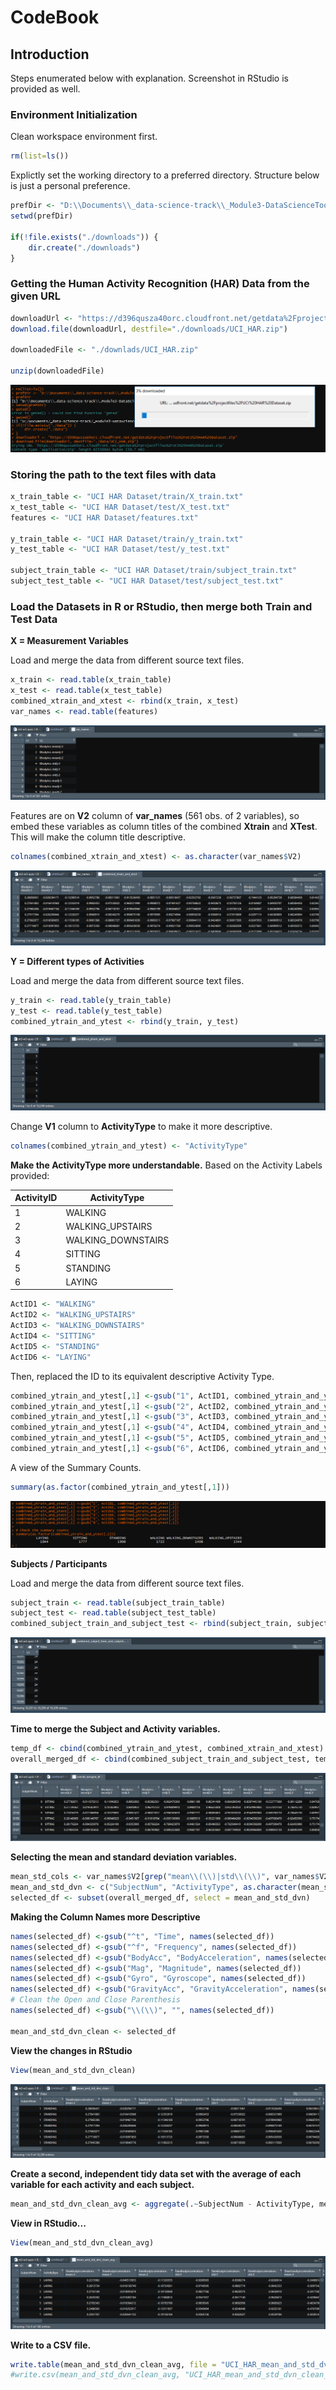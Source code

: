 # CodeBook
## Introduction
Steps enumerated below with explanation. Screenshot in RStudio is provided as well.

### Environment Initialization
Clean workspace environment first.
```R
rm(list=ls())
```

Explictly set the working directory to a preferred directory. Structure below is just a personal preference.
```R
prefDir <- "D:\\Documents\\_data-science-track\\_Module3-DataScienceToolbox\\Week4\\peer-graded-assignment"
setwd(prefDir)

if(!file.exists("./downloads")) {
	dir.create("./downloads")
}
```

### Getting the Human Activity Recognition (HAR) Data from the given URL
```R
downloadUrl <- "https://d396qusza40orc.cloudfront.net/getdata%2Fprojectfiles%2FUCI%20HAR%20Dataset.zip"
download.file(downloadUrl, destfile="./downloads/UCI_HAR.zip")

downloadedFile <- "./downlads/UCI_HAR.zip"

unzip(downloadedFile)
```
![Downloading Zipfile in RStudio](https://github.com/coolnumber9/datasciencecoursera/blob/master/Getting_and_Cleaning_Data/images/Week4-downloadZipFile.png)

### Storing the path to the text files with data
```R
x_train_table <- "UCI HAR Dataset/train/X_train.txt"
x_test_table <- "UCI HAR Dataset/test/X_test.txt"
features <- "UCI HAR Dataset/features.txt"

y_train_table <- "UCI HAR Dataset/train/y_train.txt"
y_test_table <- "UCI HAR Dataset/test/y_test.txt"

subject_train_table <- "UCI HAR Dataset/train/subject_train.txt"
subject_test_table <- "UCI HAR Dataset/test/subject_test.txt"
```

### Load the Datasets in R or RStudio, then merge both Train and Test Data
**X = Measurement Variables**

Load and merge the data from different source text files.
```R
x_train <- read.table(x_train_table)
x_test <- read.table(x_test_table)
combined_xtrain_and_xtest <- rbind(x_train, x_test)
var_names <- read.table(features)
```
![Var Names](https://github.com/coolnumber9/datasciencecoursera/blob/master/Getting_and_Cleaning_Data/images/var_names.png)

Features are on **V2** column of **var_names** (561 obs. of 2 variables), so embed these variables as column titles of the combined **Xtrain** and **XTest**. This will make the column title descriptive.
```R
colnames(combined_xtrain_and_xtest) <- as.character(var_names$V2)
```
![Combined XTrain and XTest](https://github.com/coolnumber9/datasciencecoursera/blob/master/Getting_and_Cleaning_Data/images/combined_xtrain_and_xtest.png)


**Y = Different types of Activities**

Load and merge the data from different source text files.
```R
y_train <- read.table(y_train_table)
y_test <- read.table(y_test_table)
combined_ytrain_and_ytest <- rbind(y_train, y_test)
```
![Combined XTrain and XTest](https://github.com/coolnumber9/datasciencecoursera/blob/master/Getting_and_Cleaning_Data/images/combined_ytrain_and_ytest.png)

Change **V1** column to **ActivityType** to make it more descriptive.
```R
colnames(combined_ytrain_and_ytest) <- "ActivityType"
```

**Make the ActivityType more understandable.**
Based on the Activity Labels provided:

ActivityID | ActivityType
------------ | -------------
1 | WALKING
2 | WALKING_UPSTAIRS
3 | WALKING_DOWNSTAIRS
4 | SITTING
5 | STANDING
6 | LAYING

```R
ActID1 <- "WALKING"
ActID2 <- "WALKING_UPSTAIRS"
ActID3 <- "WALKING_DOWNSTAIRS"
ActID4 <- "SITTING"
ActID5 <- "STANDING"
ActID6 <- "LAYING"

```

Then, replaced the ID to its equivalent descriptive Activity Type.
```R
combined_ytrain_and_ytest[,1] <-gsub("1", ActID1, combined_ytrain_and_ytest[,1])
combined_ytrain_and_ytest[,1] <-gsub("2", ActID2, combined_ytrain_and_ytest[,1])
combined_ytrain_and_ytest[,1] <-gsub("3", ActID3, combined_ytrain_and_ytest[,1])
combined_ytrain_and_ytest[,1] <-gsub("4", ActID4, combined_ytrain_and_ytest[,1])
combined_ytrain_and_ytest[,1] <-gsub("5", ActID5, combined_ytrain_and_ytest[,1])
combined_ytrain_and_ytest[,1] <-gsub("6", ActID6, combined_ytrain_and_ytest[,1])
```

A view of the Summary Counts.
```R
summary(as.factor(combined_ytrain_and_ytest[,1]))
```
![Summary Counts](https://github.com/coolnumber9/datasciencecoursera/blob/master/Getting_and_Cleaning_Data/images/summaryCounts.png)

**Subjects / Participants**

Load and merge the data from different source text files.
```R
subject_train <- read.table(subject_train_table)
subject_test <- read.table(subject_test_table)
combined_subject_train_and_subject_test <- rbind(subject_train, subject_test)
```
![Combined Subjects](https://github.com/coolnumber9/datasciencecoursera/blob/master/Getting_and_Cleaning_Data/images/combined_subject_train_and_subject_test.png)

**Time to merge the Subject and Activity variables.**
```R
temp_df <- cbind(combined_ytrain_and_ytest, combined_xtrain_and_xtest)
overall_merged_df <- cbind(combined_subject_train_and_subject_test, temp_df)
```
![Overall Merged Data](https://github.com/coolnumber9/datasciencecoursera/blob/master/Getting_and_Cleaning_Data/images/overall_merged_data.png)

**Selecting the mean and standard deviation variables.**
```R
mean_std_cols <- var_names$V2[grep("mean\\(\\)|std\\(\\)", var_names$V2)]
mean_and_std_dvn <- c("SubjectNum", "ActivityType", as.character(mean_std_cols))
selected_df <- subset(overall_merged_df, select = mean_and_std_dvn)
```

**Making the Column Names more Descriptive**
```R
names(selected_df) <-gsub("^t", "Time", names(selected_df))
names(selected_df) <-gsub("^f", "Frequency", names(selected_df))
names(selected_df) <-gsub("BodyAcc", "BodyAcceleration", names(selected_df))
names(selected_df) <-gsub("Mag", "Magnitude", names(selected_df))
names(selected_df) <-gsub("Gyro", "Gyroscope", names(selected_df))
names(selected_df) <-gsub("GravityAcc", "GravityAcceleration", names(selected_df))
# Clean the Open and Close Parenthesis
names(selected_df) <-gsub("\\(\\)", "", names(selected_df))

mean_and_std_dvn_clean <- selected_df
```

**View the changes in RStudio**
```R
View(mean_and_std_dvn_clean)
```
![mean_and_std_dvn_clean](https://github.com/coolnumber9/datasciencecoursera/blob/master/Getting_and_Cleaning_Data/images/mean_and_std_dvn_clean.png)

**Create a second, independent tidy data set with the average of each variable for each activity and each subject.**
```R
mean_and_std_dvn_clean_avg <- aggregate(.~SubjectNum - ActivityType, mean_and_std_dvn_clean, mean)
```

**View in RStudio...**
```R
View(mean_and_std_dvn_clean_avg)
```
![mean_and_std_dvn_clean_avg](https://github.com/coolnumber9/datasciencecoursera/blob/master/Getting_and_Cleaning_Data/images/mean_and_std_dvn_clean_avg.png)

**Write to a CSV file.**
```R
write.table(mean_and_std_dvn_clean_avg, file = "UCI_HAR_mean_and_std_dvn_clean_avg.csv", row.names=FALSE)
#write.csv(mean_and_std_dvn_clean_avg, "UCI_HAR_mean_and_std_dvn_clean_avg.txt")

```